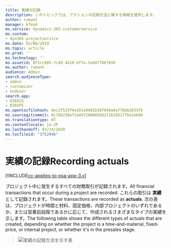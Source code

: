 ```yaml
---
title: 実績の記録
description: このトピックでは、アクションの記録方法に関する情報を提供します。
author: rumant
manager: kfend
ms.service: dynamics-365-customerservice
ms.custom:
- dyn365-projectservice
ms.date: 03/06/2019
ms.topic: article
ms.prod: ''
ms.technology: ''
ms.assetid: 8f2cc805-7c49-4418-bf7a-5ad47f867030
ms.author: rumant
audience: Admin
search.audienceType:
- admin
- customizer
- enduser
search.app:
- D365CE
- D365PS
ms.openlocfilehash: 0ec2f525f9e201a9401b38f848a0a776bb2633fb
ms.sourcegitcommit: 8c786230ef2a497280885b827162561776e2eb00
ms.translationtype: HT
ms.contentlocale: ja-JP
ms.lasthandoff: 03/24/2020
ms.locfileid: "3752946"
---
```

# <a name="recording-actuals"></a><span data-ttu-id="a9ed4-103">実績の記録</span><span class="sxs-lookup"><span data-stu-id="a9ed4-103">Recording actuals</span></span> 

[!INCLUDE[cc-applies-to-psa-app-3.x](../includes/cc-applies-to-psa-app-3x.md)]

<span data-ttu-id="a9ed4-104">プロジェクト中に発生するすべての財務取引が記録されます。</span><span class="sxs-lookup"><span data-stu-id="a9ed4-104">All financial transactions that occur during a project are recorded.</span></span> <span data-ttu-id="a9ed4-105">これらの取引は **実績** として記録されます。</span><span class="sxs-lookup"><span data-stu-id="a9ed4-105">These transactions are recorded as **actuals**.</span></span> <span data-ttu-id="a9ed4-106">次の表は、プロジェクトが時間と材料、固定価格、内部プロジェクトのいずれであるか、または営業前段階であるかに応じて、作成されるさまざまなタイプの実績を示します。</span><span class="sxs-lookup"><span data-stu-id="a9ed4-106">The following table shows the different types of actuals that are created, depending on whether the project is a time-and-material, fixed-price, or internal project, or whether it's in the presales stage.</span></span>

> ![実績の記録方法を示す表](media/advanced-table2.png)
